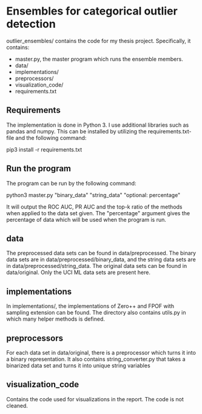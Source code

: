 # Ensembles for categorical outlier detection
outlier_ensembles/ contains the code for my thesis project. Specifically,
it contains:

- master.py, the master program which runs the ensemble members.
- data/
- implementations/
- preprocessors/
- visualization_code/
- requirements.txt


## Requirements
The implementation is done in Python 3. I use additional libraries such as
pandas and numpy. This can be installed by utilizing the requirements.txt-file
and the following command:

pip3 install -r requirements.txt


## Run the program
The program can be run by the following command:

python3 master.py "binary_data" "string_data" "optional: percentage"

It will output the ROC AUC, PR AUC and the top-k ratio of the methods
when applied to the data set given. The "percentage" argument gives the
percentage of data which will be used when the program is run.

## data
The preprocessed data sets can be found in data/preprocessed. The binary
data sets are in data/preprocessed/binary_data, and the string data sets are in
data/preprocessed/string_data. The original data sets can be found in
data/original. Only the UCI ML data sets are present here.

## implementations
In implementations/, the implementations of Zero++ and FPOF with sampling
extension can be found. The directory also contains utils.py in which
many helper methods is defined.

## preprocessors
For each data set in data/original, there is a preprocessor which turns it into
a binary representation. It also contains string_converter.py that takes a
binarized data set and turns it into unique string variables

## visualization_code
Contains the code used for visualizations in the report. The code is not cleaned.
